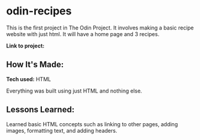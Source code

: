 # odin-recipes

This is the first project in The Odin Project. It involves making a basic recipe website with just html. It will have a home page and 3 recipes.

**Link to project:** 

## How It's Made:

**Tech used:** HTML

Everything was built using just HTML and nothing else.


## Lessons Learned:

Learned basic HTML concepts such as linking to other pages, adding images, formatting text, and adding headers.

